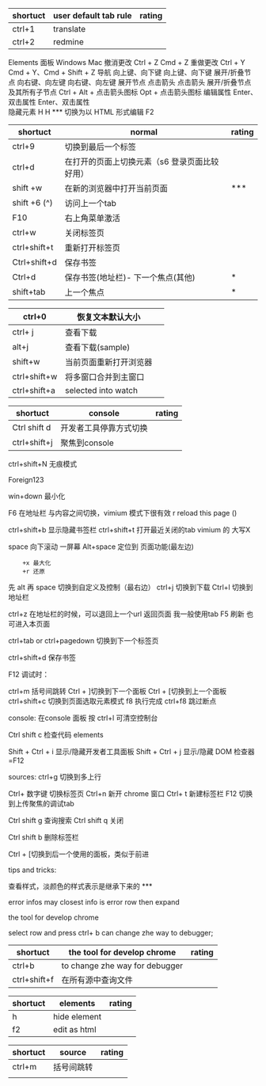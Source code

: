 
| shortuct | user default tab rule | rating |
|----------|-----------------------|--------|
| ctrl+1   | translate             |        |
| ctrl+2   | redmine               |        |




Elements 面板	Windows	Mac
撤消更改	Ctrl + Z	Cmd + Z
重做更改	Ctrl + Y	Cmd + Y、Cmd + Shift + Z
导航	向上键、向下键	向上键、向下键
展开/折叠节点	向右键、向左键	向右键、向左键
展开节点	点击箭头	点击箭头
展开/折叠节点及其所有子节点	Ctrl + Alt + 点击箭头图标	Opt + 点击箭头图标
编辑属性	Enter、双击属性	Enter、双击属性    
隐藏元素	H	H   ***
切换为以 HTML 形式编辑	F2	





| shortuct     | normal                   | rating |
|--------------|--------------------------|--------|
| ctrl+9       | 切换到最后一个标签                |        |
| ctrl+d       | 在打开的页面上切换元素（s6 登录页面比较好用） |        |
| shift +w     | 在新的浏览器中打开当前页面            | ***    |
| shift +6 (^) | 访问上一个tab                 |        |
| F10          | 右上角菜单激活                  |        |
| ctrl+w       | 关闭标签页                    |        |
| ctrl+shift+t | 重新打开标签页                  |        |
| Ctrl+shift+d | 保存书签                     |        |
| Ctrl+d       | 保存书签(地址栏)- 下一个焦点(其他)     | *      |
| shift+tab    | 上一个焦点                    | *      |

| ctrl+0       | 恢复文本默认大小     |  |
|--------------|--------------|--|
| ctrl+ j      | 查看下载         |  |
| alt+j        | 查看下载(sample) |  |
| shift+w      | 当前页面重新打开浏览器  |  |
| ctrl+shift+w | 将多窗口合并到主窗口   |  |
| ctrl+shift+a | selected into watch   |  |


  


| shortuct     | console     | rating |
|--------------|-------------|--------|
| Ctrl shift d | 开发者工具停靠方式切换 |        |
| ctrl+shift+j | 聚焦到console  |        |



ctrl+shift+N 无痕模式

Foreign123

win+down 最小化

F6 在地址栏 与内容之间切换，vimium 模式下很有效
r  reload this page ()


ctrl+shift+b 显示隐藏书签栏
ctrl+shift+t 打开最近关闭的tab  vimium 的 大写X

space 向下滚动 一屏幕
Alt+space 定位到 页面功能(最左边)
 
        +x 最大化
        +r 还原

先 alt 再 space 切换到自定义及控制（最右边）
ctrl+j  切换到下载
Ctrl+l 切换到地址栏

ctrl+z 在地址栏的时候，可以退回上一个url
返回页面 我一般使用tab
F5 刷新 也可进入本页面

ctrl+tab or  ctrl+pagedown  切换到下一个标签页

ctrl+shift+d 保存书签





F12 调试时：
 
ctrl+m  括号间跳转
Ctrl + ]切换到下一个面板
Ctrl + [切换到上一个面板
ctrl+shift+c 切换到页面选取元素模式
f8 执行完成
ctrl+f8 跳过断点


console:
在console 面板 按  ctrl+l  可清空控制台

Ctrl shift c 检查代码 elements

Shift + Ctrl + i 显示/隐藏开发者工具面板
Shift + Ctrl + j 显示/隐藏 DOM 检查器 =F12

sources:
ctrl+g 切换到多上行



Ctrl+  数字键  切换标签页
Ctrl+n  新开 chrome 窗口
Ctrl+ t    新建标签栏
F12 切换到上传聚焦的调试tab 

Ctrl shift g  查询搜索
Ctrl shift q  关闭

Ctrl shift b   删除标签栏



Ctrl + [切换到后一个使用的面板，类似于前进






tips and tricks:

查看样式，淡颜色的样式表示是继承下来的 ***

error infos  may closest info is error row then expand 




the tool for develop chrome 

select row  and  press ctrl+ b can change zhe way to debugger;


| shortuct     | the tool for develop chrome     | rating |
|--------------|---------------------------------|--------|
| ctrl+b       | to change zhe way for  debugger |        |
| ctrl+shift+f | 在所有源中查询文件                       |        |


| shortuct | elements     | rating |
|----------|--------------|--------|
| h        | hide element |        |
| f2       | edit as html |        |


| shortuct | source | rating |
|----------|--------|--------|
| ctrl+m   | 括号间跳转        |        |
|          |        |        |

